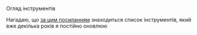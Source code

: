 

Огляд інструментів

Нагадаю, що [за цим посиланням](https://docs.google.com/spreadsheets/d/1miN1dUvPMmnLdhunhZCil80LwlJ3xj8gRXrUNA-KrIE) знаходиться список інструментів, який вже декілька років я постійно оновлюю 
